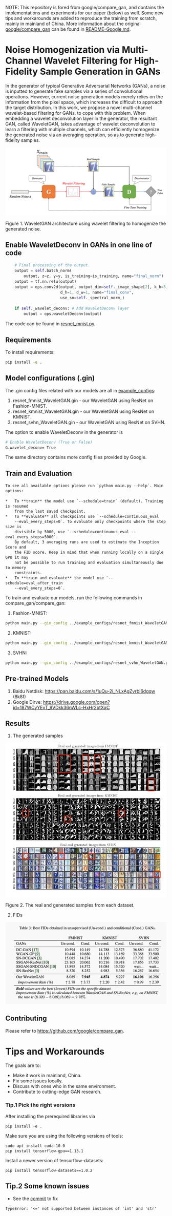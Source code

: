 NOTE: This repository is fored from google/compare_gan, and contains the implementations and experiments for our paper (below) as well. Some new tips and workarounds are added to reproduce the training from scratch, mainly in mainland of China. More information about the original [google/compare_gan](https://github.com/google/compare_gan) can be found in [README-Google.md](./README-Google.md). 

# Noise Homogenization via Multi-Channel Wavelet Filtering for High-Fidelity Sample Generation in GANs

In the generator of typical Generative Adversarial Networks (GANs), a noise is inputted to generate fake samples via a series of convolutional operations. However, current noise generation models merely relies on the information from the pixel space, which increases the difficult to approach the target distribution. In this work, we propose a novel multi-channel wavelet-based filtering for GANs, to cope with this problem. When embedding a wavelet deconvolution layer in the generator, the resultant GAN, called WaveletGAN, takes advantage of wavelet deconvolution to learn a filtering with multiple channels, which can efficiently homogenize the generated noise via an averaging operation, so as to generate high-fidelity samples. 

![WaveletGAN](./wavelet_gan/fig1_idea.jpg)

Figure 1. WaveletGAN architecture using wavelet filtering to homogenize the generated noise.

## Enable WaveletDeconv in GANs in one line of code

```python
    # Final processing of the output.
    output = self.batch_norm(
        output, z=z, y=y, is_training=is_training, name="final_norm")
    output = tf.nn.relu(output)
    output = ops.conv2d(output, output_dim=self._image_shape[2], k_h=3, k_w=3,
                        d_h=1, d_w=1, name="final_conv",
                        use_sn=self._spectral_norm,)
    
    if self._wavelet_deconv: # Add WaveletDeconv layer
        output = ops.waveletDeconv(output)
```  

The code can be found in [resnet_mnist.py](./compare_gan/architectures/resnet_mnist.py).

## Requirements

To install requirements:

```bash
pip install -e .
```

## Model configurations (.gin)

The .gin config files related with our models are all in [example_configs](./example_configs/):

1. resnet_fmnist_WaveletGAN.gin - our WaveletGAN using ResNet on Fashion-MNIST.
2. resnet_kmnist_WaveletGAN.gin - our WaveletGAN using ResNet on KMNIST.
3. resnet_svhn_WaveletGAN.gin - our WaveletGAN using ResNet on SVHN.

The option to enable WaveletDeconv in the generator is 

```bash   
# Enable WaveletDeconv (True or False)
G.wavelet_deconv= True
```   

The same directory contains more config files provided by Google. 

## Train and Evaluation

```  
To see all available options please run `python main.py --help`. Main options:

*   To **train** the model use `--schedule=train` (default). Training is resumed
    from the last saved checkpoint.
*   To **evaluate** all checkpoints use `--schedule=continuous_eval
    --eval_every_steps=0`. To evaluate only checkpoints where the step size is
    divisible by 5000, use `--schedule=continuous_eval --eval_every_steps=5000`.
    By default, 3 averaging runs are used to estimate the Inception Score and
    the FID score. Keep in mind that when running locally on a single GPU it may
    not be possible to run training and evaluation simultaneously due to memory
    constraints.
*   To **train and evaluate** the model use `--schedule=eval_after_train
    --eval_every_steps=0`.
```  

To train and evaluate our models, run the following commands in compare_gan/compare_gan:

1. Fashion-MNIST:

```bash   
python main.py --gin_config ../example_configs/resnet_fmnist_WaveletGAN.gin --model_dir ../resnet_fmnist_WaveletGAN --score_filename resnet_fmnist_WaveletGAN_score.csv --schedule eval_after_train 
```  

2. KMNIST:

```bash   
python main.py --gin_config ../example_configs/resnet_kmnist_WaveletGAN.gin --model_dir ../resnet_kmnist_WaveletGAN --score_filename resnet_kmnist_WaveletGAN_score.csv --schedule eval_after_train 
```  

3. SVHN:

```bash   
python main.py --gin_config ../example_configs/resnet_svhn_WaveletGAN.gin --model_dir ../resnet_svhn_WaveletGAN --score_filename resnet_svhn_WaveletGAN_score.csv --schedule eval_after_train 
```  

## Pre-trained Models

1. Baidu Netdisk: https://pan.baidu.com/s/1uQu-2i_NLxAgZvrbi6dgqw (8k8f)
2. Google Dirve: https://drive.google.com/open?id=187WCyYEvT_9VDkk36nWLc-HxHr2btXqC

## Results

1. The generated samples

![GeneratedSamples](./wavelet_gan/fig2_generated.jpg)

Figure 2. The real and generated samples from each dataset.

2. FIDs

![FIDs](./wavelet_gan/table_3_fids.jpg)

## Contributing

Please refer to https://github.com/google/compare_gan. 


# Tips and Workarounds

The goals are to:

- Make it work in mainland, China. 
- Fix some issues locally. 
- Discuss with ones who in the same environment. 
- Contribute to cutting-edge GAN research. 

### Tip.1 Pick the right versions

After installing the prerequired libraries via 
```  
pip install -e .
```  

Make sure you are using the following versions of tools:  
```   
sudo apt install cuda-10-0  
pip install tensorflow-gpu==1.13.1  
```   

Install a newer version of tensorflow-datasets:
```   
pip install tensorflow-datasets==1.0.2
```   

## Tip.2 Some known issues

- See the [commit](https://github.com/zengsn/compare_gan/commit/fb34717b4863312c681f8174dfbb1984d9dddeed) to fix 
```  
TypeError: '<=' not supported between instances of 'int' and 'str'
```  

